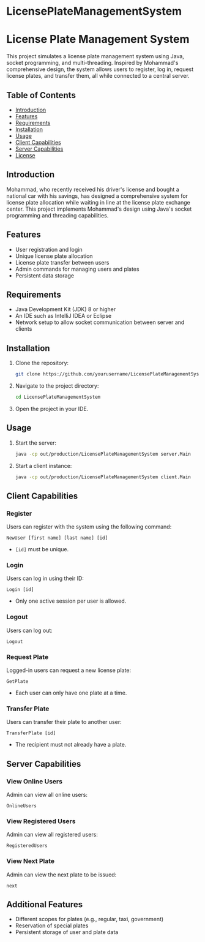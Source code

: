 # LicensePlateManagementSystem
# License Plate Management System

This project simulates a license plate management system using Java, socket programming, and multi-threading. Inspired by Mohammad's comprehensive design, the system allows users to register, log in, request license plates, and transfer them, all while connected to a central server.

## Table of Contents
- [Introduction](#introduction)
- [Features](#features)
- [Requirements](#requirements)
- [Installation](#installation)
- [Usage](#usage)
- [Client Capabilities](#client-capabilities)
- [Server Capabilities](#server-capabilities)
- [License](#license)

## Introduction
Mohammad, who recently received his driver's license and bought a national car with his savings, has designed a comprehensive system for license plate allocation while waiting in line at the license plate exchange center. This project implements Mohammad's design using Java's socket programming and threading capabilities.

## Features
- User registration and login
- Unique license plate allocation
- License plate transfer between users
- Admin commands for managing users and plates
- Persistent data storage

## Requirements
- Java Development Kit (JDK) 8 or higher
- An IDE such as IntelliJ IDEA or Eclipse
- Network setup to allow socket communication between server and clients

## Installation
1. Clone the repository:
   ```bash
   git clone https://github.com/yourusername/LicensePlateManagementSystem.git
   ```
2. Navigate to the project directory:
   ```bash
   cd LicensePlateManagementSystem
   ```
3. Open the project in your IDE.

## Usage
1. Start the server:
   ```bash
   java -cp out/production/LicensePlateManagementSystem server.Main
   ```
2. Start a client instance:
   ```bash
   java -cp out/production/LicensePlateManagementSystem client.Main
   ```

## Client Capabilities

### Register
Users can register with the system using the following command:
```
NewUser [first name] [last name] [id]
```
- `[id]` must be unique.

### Login
Users can log in using their ID:
```
Login [id]
```
- Only one active session per user is allowed.

### Logout
Users can log out:
```
Logout
```

### Request Plate
Logged-in users can request a new license plate:
```
GetPlate
```
- Each user can only have one plate at a time.

### Transfer Plate
Users can transfer their plate to another user:
```
TransferPlate [id]
```
- The recipient must not already have a plate.

## Server Capabilities

### View Online Users
Admin can view all online users:
```
OnlineUsers
```

### View Registered Users
Admin can view all registered users:
```
RegisteredUsers
```

### View Next Plate
Admin can view the next plate to be issued:
```
next
```

## Additional Features
- Different scopes for plates (e.g., regular, taxi, government)
- Reservation of special plates
- Persistent storage of user and plate data

